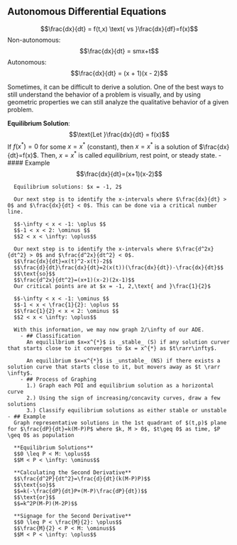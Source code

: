 ## Autonomous Differential Equations
$$\frac{dx}{dt} = f(t,x) \text{ vs }\frac{dx}{df}=f(x)$$
Non-autonomous:
$$\frac{dx}{dt} = smx+t$$
Autonomous:
$$\frac{dx}{dt} = (x + 1)(x - 2)$$

Sometimes, it can be difficult to derive a solution. One of the best ways to still understand the behavior of a problem is visually, and by using geometric properties we can still analyze the qualitative behavior of a given problem.

**Equilibrium Solution**:
$$\text{Let }\frac{dx}{dt} = f(x)$$
If $f(x^{*}) = 0$ for some $x = x^{*}$ (constant), then $x = x^{*}$ is a solution of $\frac{dx}{dt}=f(x)$. 
Then, $x = x^{*}$ is called *equilibrium*, rest point, or steady state.
	- #### Example
	  $$\frac{dx}{dt}=(x+1)(x-2)$$
	  
	  Equilibrium solutions: $x = -1, 2$
	  
	  Our next step is to identify the x-intervals where $\frac{dx}{dt} > 0$ and $\frac{dx}{dt} < 0$. This can be done via a critical number line.
	  
	  $$-\infty < x < -1: \oplus $$
	  $$-1 < x < 2: \ominus $$
	  $$2 < x < \infty: \oplus$$
	  
	  Our next step is to identify the x-intervals where $\frac{d^2x}{dt^2} > 0$ and $\frac{d^2x}{dt^2} < 0$.
	  $$\frac{dx}{dt}=x(t)^2-x(t)-2$$
	  $$\frac{d}{dt}\frac{dx}{dt}=2(x(t))(\frac{dx}{dt})-\frac{dx}{dt}$$
	  $$\text{so}$$
	  $$\frac{d^2x}{dt^2}=(x+1)(x-2)(2x-1)$$
	  Our critical points are at $x = -1, 2,\text{ and }\frac{1}{2}$
	  
	  $$-\infty < x < -1: \ominus $$
	  $$-1 < x < \frac{1}{2}: \oplus $$
	  $$\frac{1}{2} < x < 2: \ominus $$
	  $$2 < x < \infty: \oplus$$
	  
	  With this information, we may now graph 2/\infty of our ADE.
		- ## Classification
		  An equililbrium $x=x^{*}$ is _stable_ (S) if any solution curver that starts close to it converges to $x = x^{*} as $t\rarr\infty$.
		  
		  An equilibrium $x=x^{*}$ is _unstable_ (NS) if there exists a solution curve that starts close to it, but movers away as $t \rarr \infty$.
		- ## Process of Graphing
		  1.) Graph each POI and equilibrium solution as a horizontal curve
		  2.) Using the sign of increasing/concavity curves, draw a few solutions
		  3.) Classify equilibrium solutions as either stable or unstable
	- ## Example
	  Graph representative solutions in the 1st quadrant of $(t,p)$ plane for $\frac{dP}{dt}=k(M-P)P$ where $k, M > 0$, $t\geq 0$ as time, $P \geq 0$ as population
	  
	  **Equilibrium Solutions**
	  $$0 \leq P < M: \oplus$$
	  $$M < P < \infty: \ominus$$
	  
	  **Calculating the Second Derivative**
	  $$\frac{d^2P}{dt^2}=\frac{d}{dt}(k(M-P)P)$$
	  $$\text{so}$$
	  $$=k(-\frac{dP}{dt}P+(M-P)\frac{dP}{dt})$$
	  $$\text{or}$$
	  $$=k^2P(M-P)(M-2P)$$
	  
	  **Signage for the Second Derivative**
	  $$0 \leq P < \frac{M}{2}: \oplus$$
	  $$\frac{M}{2} < P < M: \ominus$$
	  $$M < P < \infty: \oplus$$